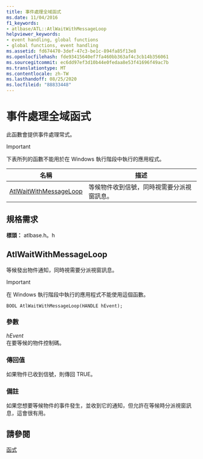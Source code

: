 ```yaml
---
title: 事件處理全域函式
ms.date: 11/04/2016
f1_keywords:
- atlbase/ATL::AtlWaitWithMessageLoop
helpviewer_keywords:
- event handling, global functions
- global functions, event handling
ms.assetid: fd674470-3def-47c3-be1c-894fa85f13e8
ms.openlocfilehash: fde93415640ef7fa460bb363af4c3cb14b356061
ms.sourcegitcommit: ec6dd97ef3d10b44e0fedaa8e53f41696f49ac7b
ms.translationtype: MT
ms.contentlocale: zh-TW
ms.lasthandoff: 08/25/2020
ms.locfileid: "88833448"
---
```

# <a name="event-handling-global-functions"></a>事件處理全域函式

此函數會提供事件處理常式。

> [!IMPORTANT]
> 下表所列的函數不能用於在 Windows 執行階段中執行的應用程式。

|名稱|描述|
|-|-|
|[AtlWaitWithMessageLoop](#atlwaitwithmessageloop)|等候物件收到信號，同時視需要分派視窗訊息。|

## <a name="requirements"></a>規格需求

**標頭：** atlbase.h。h

## <a name="atlwaitwithmessageloop"></a><a name="atlwaitwithmessageloop"></a> AtlWaitWithMessageLoop

等候發出物件通知，同時視需要分派視窗訊息。

> [!IMPORTANT]
> 在 Windows 執行階段中執行的應用程式不能使用這個函數。

```
BOOL AtlWaitWithMessageLoop(HANDLE hEvent);
```

### <a name="parameters"></a>參數

*hEvent*<br/>
在要等候的物件控制碼。

### <a name="return-value"></a>傳回值

如果物件已收到信號，則傳回 TRUE。

### <a name="remarks"></a>備註

如果您想要等候物件的事件發生，並收到它的通知，但允許在等候時分派視窗訊息，這會很有用。

## <a name="see-also"></a>請參閱

[函式](../../atl/reference/atl-functions.md)
